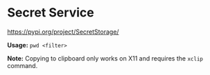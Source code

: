# Secret Service

https://pypi.org/project/SecretStorage/

**Usage:** `pwd <filter>`


**Note:** Copying to clipboard only works on X11 and requires the `xclip` command.
